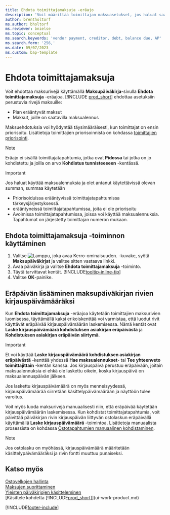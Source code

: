 ```yaml
---
title: Ehdota toimittajamaksuja -eräajo
description: 'Voit määrittää toimittajan maksuasetukset, jos haluat saada maksuehdotuksia.'
author: brentholtorf
ms.author: bholtorf
ms.reviewer: bnielse
ms.topic: conceptual
ms.search.keywords: 'vendor payment, creditor, debt, balance due, AP'
ms.search.form: '256,'
ms.date: 09/07/2023
ms.custom: bap-template
---
```

# Ehdota toimittajamaksuja

Voit ehdottaa maksurivejä käyttämällä **Maksupäiväkirja**-sivulla **Ehdota toimittajamaksuja** -eräajoa. [!INCLUDE [prod_short](includes/prod_short.md)] ehdottaa asetuksiin perustuvia rivejä maksuille:

* Pian erääntyvät maksut
* Maksut, joille on saatavilla maksualennus

Maksuehdotuksia voi hyödyntää täysimääräisesti, kun toimittajat on ensin priorisoitu. Lisätietoja toimittajien priorisoinnista on kohdassa [toimittajien priorisointi](purchasing-how-prioritize-vendors.md).  

> [!NOTE]  
> Eräajo ei sisällä toimittajatapahtumia, jotka ovat **Pidossa** tai jotka on jo kohdistettu ja joilla on arvo **Kohdistus tunnisteeseen** -kentässä.  

> [!IMPORTANT]  
> Jos haluat käyttää maksualennuksia ja olet antanut käytettävissä olevan summan, summaa käytetään  
>
> * Priorisoiduissa erääntyvissä toimittajatapahtumissa tärkeysjärjestyksessä.
> * erääntyneissä toimittajatapahtumissa, joita ei ole priorisoitu  
> * Avoimissa toimittajatapahtumissa, joissa voi käyttää maksualennuksia. Tapahtumat on järjestetty toimittajan numeron mukaan.  

## Ehdota toimittajamaksuja -toiminnon käyttäminen

1. Valitse ![Lamppu, joka avaa Kerro-ominaisuuden.](media/ui-search/search_small.png "Kerro, mitä haluat tehdä") -kuvake, syötä **Maksupäiväkirjat** ja valitse sitten vastaava linkki.  
2. Avaa päiväkirja ja valitse **Ehdota toimittajamaksuja** -toiminto.  
3. Täytä tarvittavat kentät. [!INCLUDE[tooltip-inline-tip](includes/tooltip-inline-tip_md.md)]  
4. Valitse **OK**-painike.  

## Eräpäivän lisääminen maksupäiväkirjan rivien kirjauspäivämääräksi

Kun **Ehdota toimittajamaksuja** -eräajoa käytetään toimittajien maksurivien luomisessa, täyttämällä kaksi erikoiskenttää voi varmistaa, että luodut rivit käyttävät eräpäivää kirjauspäivämäärän laskemisessa. Nämä kentät ovat **Laske kirjauspäivämäärä kohdistuksen asiakirjan eräpäivästä** ja **Kohdistuksen asiakirjan eräpäivän siirtymä**.  

> [!IMPORTANT]  
> Et voi käyttää **Laske kirjauspäivämäärä kohdistuksen asiakirjan eräpäivästä** -kenttää yhdessä **Hae maksualennukset**- tai **Tee yhteenveto toimittajittain** -kentän kanssa. Jos kirjauspäivä perustuu eräpäivään, joitain maksualennuksia ei ehkä ole laskettu oikein, koska kirjauspäivä on maksualennuspäivän jälkeen.  

Jos laskettu kirjauspäivämäärä on myös menneisyydessä, kirjauspäivämäärää siirretään käsittelypäivämäärään ja näyttöön tulee varoitus.  

Voit myös luoda maksurivejä manuaalisesti niin, että eräpäivää käytetään kirjauspäivämäärän laskemisessa. Kun kohdistat toimittajatapahtumia, voit päivittää päiväkirjan rivin kirjauspäivän liittyvän ostolaskun eräpäivällä käyttämällä **Laske kirjauspäivämäärä** -toimintoa. Lisätietoja manuaalista prosessista on kohdassa [Ostotapahtumien manuaalinen kohdistaminen](payables-how-apply-purchase-transactions-manually.md).  

> [!NOTE]  
> Jos ostolasku on myöhässä, kirjauspäivämäärä määritetään käsittelypäivämääräksi ja rivin fontti muuttuu punaiseksi.  

## Katso myös

[Ostovelkojen hallinta](payables-manage-payables.md)  
[Maksujen suorittaminen](payables-make-payments.md)  
[Yleisten päiväkirjojen käsitteleminen](ui-work-general-journals.md)  
[Käsittele kohdetta [!INCLUDE[prod_short](includes/prod_short.md)]](ui-work-product.md)  

[!INCLUDE[footer-include](includes/footer-banner.md)]
